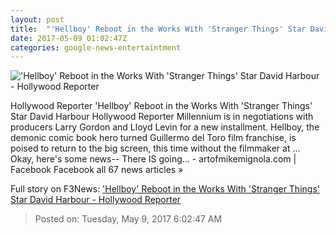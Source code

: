 ```yaml
---
layout: post
title:  "'Hellboy' Reboot in the Works With 'Stranger Things' Star David Harbour - Hollywood Reporter"
date: 2017-05-09 01:02:47Z
categories: google-news-entertaintment
---
```


!['Hellboy' Reboot in the Works With 'Stranger Things' Star David Harbour - Hollywood Reporter](http://cdn3.thr.com/sites/default/files/2017/05/horizontal_split_1296_730_preta.jpg)

Hollywood Reporter 'Hellboy' Reboot in the Works With 'Stranger Things' Star David Harbour Hollywood Reporter Millennium is in negotiations with producers Larry Gordon and Lloyd Levin for a new installment. Hellboy, the demonic comic book hero turned Guillermo del Toro film franchise, is poised to return to the big screen, this time without the filmmaker at ... Okay, here's some news-- There IS going... - artofmikemignola.com | Facebook Facebook all 67 news articles »


Full story on F3News: ['Hellboy' Reboot in the Works With 'Stranger Things' Star David Harbour - Hollywood Reporter](http://www.f3nws.com/n/bEufeF)

> Posted on: Tuesday, May 9, 2017 6:02:47 AM
